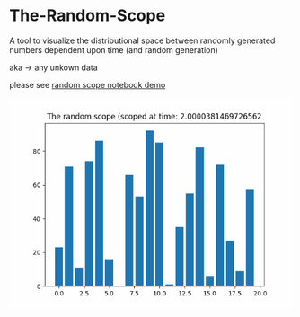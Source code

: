 # The-Random-Scope
A tool to visualize the distributional space between randomly generated numbers dependent upon time (and random generation)

aka -> any unkown data



please see 
[random scope notebook demo](the-random-scope.ipynb)

![demo](scoped.gif)
